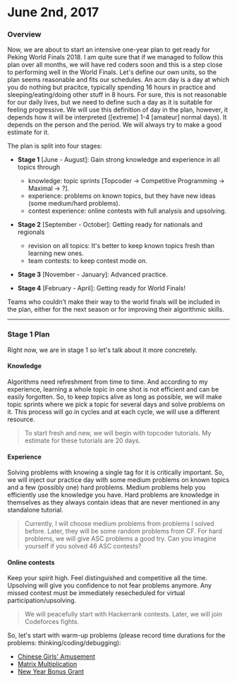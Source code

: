 
# June 2nd, 2017

### Overview

Now, we are about to start an intensive one-year plan to get ready for Peking World Finals 2018. I am quite sure that if we managed
to follow this plan over all months, we will have red coders soon and this is a step close to performing well in the World Finals.
Let's define our own units, so the plan seems reasonable and fits our schedules. An acm day is a day at which you do nothing but pracitce, 
typically spending 16 hours in practice and sleeping/eating/doing other stuff in 8 hours. For sure, this is not reasonable for our daily lives, 
but we need to define such a day as it is suitable for feeling progressive. We will use this definition of day in the plan, however, it depends
how it will be interpreted ([extreme] 1-4 [amateur] normal days). It depends on the person and the period. We will always try to make a good
estimate for it.

The plan is split into four stages:

- **Stage 1** [June - August]: Gain strong knowledge and experience in all topics through
    - knowledge: topic sprints [Topcoder -> Competitive Programming -> Maximal -> ?].
    - experience: problems on known topics, but they have new ideas (some medium/hard problems).
    - contest experience: online contests with full analysis and upsolving.
    
- **Stage 2** [September - October]: Getting ready for nationals and regionals
    - revision on all topics: It's better to keep known topics fresh than learning new ones.
    - team contests: to keep contest mode on.
    
- **Stage 3** [November - January]: Advanced practice.

- **Stage 4** [February - April]: Getting ready for World Finals!

Teams who couldn't make their way to the world finals will be included in the plan, either for the next season or for improving their algorithmic skills. 

---
### Stage 1 Plan
Right now, we are in stage 1 so let's talk about it more concretely.

#### Knowledge

Algorithms need refreshment from time to time. And according to my experience, learning a whole topic in one shot is not efficient
and can be easily forgotten. So, to keep topics alive as long as possible, we will make topic sprints where we pick a topic for
several days and solve problems on it. This process will go in cycles and at each cycle, we will use a different resource.

> To start fresh and new, we will begin with topcoder tutorials. My estimate for these tutorials are 20 days.

#### Experience

Solving problems with knowing a single tag for it is critically important. So, we will inject our practice day with some medium problems
on known topics and a few (possibly one) hard problems. Medium problems help you efficiently use the knowledge you have. Hard problems are
knowledge in themselves as they always contain ideas that are never mentioned in any standalone tutorial.

> Currently, I will choose medium problems from problems I solved before. Later, they will be some random problems from CF. For hard problems,
we will give ASC problems a good try. Can you imagine yourself if you solved 46 ASC contests?

#### Online contests

Keep your spirit high. Feel distinguished and competitive all the time. Upsolving will give you confidence to not fear problems anymore.
Any missed contest must be immediately resecheduled for virtual participation/upsolving.

> We will peacefully start with Hackerrank contests. Later, we will join Codeforces fights.

So, let's start with warm-up problems (please record time durations for the problems: thinking/coding/debugging):
- [Chinese Girls' Amusement](http://codeforces.com/gym/100199)
- [Matrix Multiplication](http://codeforces.com/gym/100199)
- [New Year Bonus Grant](http://codeforces.com/gym/100199)

